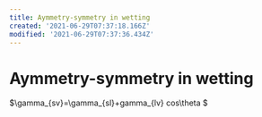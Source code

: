 ```yaml
---
title: Aymmetry-symmetry in wetting
created: '2021-06-29T07:37:18.166Z'
modified: '2021-06-29T07:37:36.434Z'
---
```


# Aymmetry-symmetry in wetting

$\gamma_{sv}=\gamma_{sl}+gamma_{lv} cos\theta $

